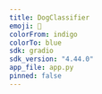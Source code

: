 ```yaml
---
title: DogClassifier
emoji: 🐶
colorFrom: indigo
colorTo: blue
sdk: gradio
sdk_version: "4.44.0"
app_file: app.py
pinned: false
---
```

